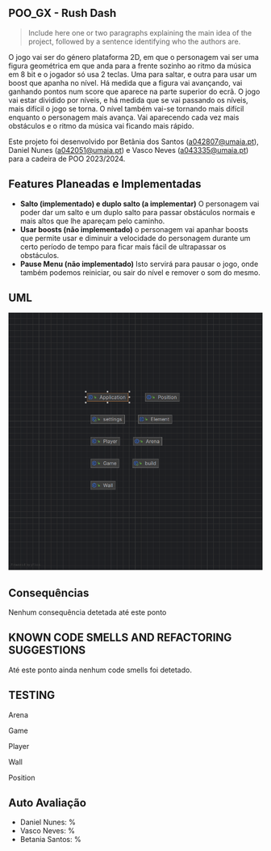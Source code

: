 ## POO_GX - Rush Dash

> Include here one or two paragraphs explaining the main idea of the project, followed by a sentence identifying who the authors are.

O jogo vai ser do género plataforma 2D, em que o personagem vai ser uma figura geométrica em que anda para a frente sozinho ao ritmo da música em 8 bit e o jogador só usa 2 teclas. Uma para saltar, e outra para usar um boost que apanha no nível. 
Há medida que a figura vai avançando, vai ganhando pontos num score que aparece na parte superior do ecrã.
O jogo vai estar dividido por níveis, e há medida que se vai passando os níveis, mais difícil o jogo se torna.
O nível também vai-se tornando mais difícil enquanto o personagem mais avança. Vai aparecendo cada vez mais obstáculos e o ritmo da música vai ficando mais rápido.

Este projeto foi desenvolvido por Betânia dos Santos (a042807@umaia.pt), Daniel Nunes (a042051@umaia.pt) e Vasco Neves (a043335@umaia.pt) para a cadeira de POO 2023/2024.

## Features Planeadas e Implementadas

- **Salto (implementado) e duplo salto (a implementar)** O personagem vai poder dar um salto e um duplo salto para passar obstáculos normais e mais altos que lhe apareçam pelo caminho.
- **Usar boosts (não implementado)** o personagem vai apanhar boosts que permite usar e diminuir a velocidade do personagem durante um certo período de tempo para ficar mais fácil de ultrapassar os obstáculos.
- **Pause Menu (não implementado)** Isto servirá para pausar o jogo, onde também podemos reiniciar, ou sair do nível e remover o som do mesmo.

## UML

![UML](https://github.com/nevesvasco/TBG02/blob/main/Docks/UML.png)

## Consequências

Nenhum consequência detetada até este ponto

## KNOWN CODE SMELLS AND REFACTORING SUGGESTIONS

Até este ponto ainda nenhum code smells foi detetado.

## TESTING

Arena

Game

Player

Wall 

Position 

## Auto Avaliação

- Daniel Nunes: %
- Vasco Neves: %
- Betania Santos: %
